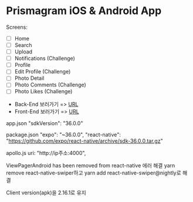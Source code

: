 # Prismagram iOS & Android App

Screens:

- [ ] Home
- [ ] Search
- [ ] Upload
- [ ] Notifications (Challenge)
- [ ] Profile
- [ ] Edit Profile (Challenge)
- [ ] Photo Detail
- [ ] Photo Comments (Challenge)
- [ ] Photo Likes (Challenge)

- Back-End 보러가기 => [URL](https://github.com/KyungOhKim/prismagram)
- Front-End 보러가기 => [URL](https://github.com/KyungOhKim/prismagram-frontend)

app.json
"sdkVersion": "36.0.0"

package.json
"expo": "~36.0.0",
"react-native": "https://github.com/expo/react-native/archive/sdk-36.0.0.tar.gz"

apollo.js
uri: "http://ip주소:4000",

ViewPagerAndroid has been removed from react-native 에러 해결
yarn remove react-native-swiper하고
yarn add react-native-swiper@nightly로 해결

Client version(apk)을 2.16.1로 유지
